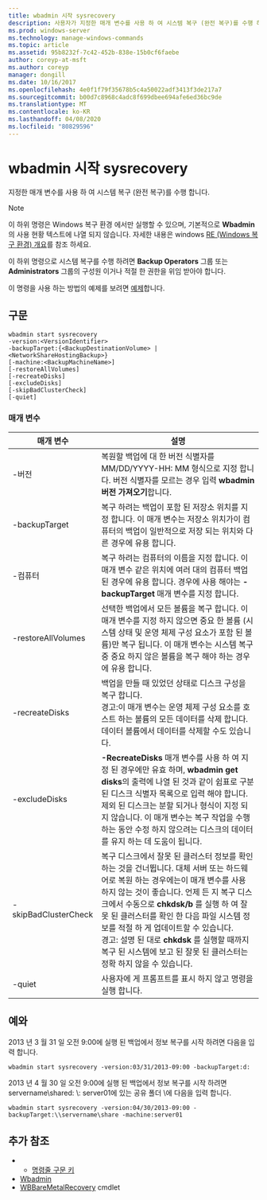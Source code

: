 ```yaml
---
title: wbadmin 시작 sysrecovery
description: 사용자가 지정한 매개 변수를 사용 하 여 시스템 복구 (완전 복구)를 수행 하는 wbadmin start sysrecovery에 대 한 Windows 명령 항목입니다.
ms.prod: windows-server
ms.technology: manage-windows-commands
ms.topic: article
ms.assetid: 95b8232f-7c42-452b-838e-15b0cf6faebe
author: coreyp-at-msft
ms.author: coreyp
manager: dongill
ms.date: 10/16/2017
ms.openlocfilehash: 4e0f1f79f35678b5c4a50022adf3413f3de217a7
ms.sourcegitcommit: b00d7c8968c4adc8f699dbee694afe6ed36bc9de
ms.translationtype: MT
ms.contentlocale: ko-KR
ms.lasthandoff: 04/08/2020
ms.locfileid: "80829596"
---
```

# <a name="wbadmin-start-sysrecovery"></a>wbadmin 시작 sysrecovery



지정한 매개 변수를 사용 하 여 시스템 복구 (완전 복구)를 수행 합니다.

> [!NOTE]
> 이 하위 명령은 Windows 복구 환경 에서만 실행할 수 있으며, 기본적으로 **Wbadmin**의 사용 현황 텍스트에 나열 되지 않습니다. 자세한 내용은 windows [RE (Windows 복구 환경) 개요](https://technet.microsoft.com/library/hh825173.aspx)를 참조 하세요.

이 하위 명령으로 시스템 복구를 수행 하려면 **Backup Operators** 그룹 또는 **Administrators** 그룹의 구성원 이거나 적절 한 권한을 위임 받아야 합니다.

이 명령을 사용 하는 방법의 예제를 보려면 [예제](#BKMK_examples)합니다.

## <a name="syntax"></a>구문

```
wbadmin start sysrecovery
-version:<VersionIdentifier>
-backupTarget:{<BackupDestinationVolume> | <NetworkShareHostingBackup>}
[-machine:<BackupMachineName>]
[-restoreAllVolumes]
[-recreateDisks]
[-excludeDisks]
[-skipBadClusterCheck]
[-quiet]
```

### <a name="parameters"></a>매개 변수

|매개 변수|설명|
|---------|-----------|
|-버전|복원할 백업에 대 한 버전 식별자를 MM/DD/YYYY-HH: MM 형식으로 지정 합니다. 버전 식별자를 모르는 경우 입력 **wbadmin 버전 가져오기**합니다.|
|-backupTarget|복구 하려는 백업이 포함 된 저장소 위치를 지정 합니다. 이 매개 변수는 저장소 위치가이 컴퓨터의 백업이 일반적으로 저장 되는 위치와 다른 경우에 유용 합니다.|
|-컴퓨터|복구 하려는 컴퓨터의 이름을 지정 합니다. 이 매개 변수 같은 위치에 여러 대의 컴퓨터 백업 된 경우에 유용 합니다. 경우에 사용 해야는 **-backupTarget** 매개 변수를 지정 합니다.|
|-restoreAllVolumes|선택한 백업에서 모든 볼륨을 복구 합니다. 이 매개 변수를 지정 하지 않으면 중요 한 볼륨 (시스템 상태 및 운영 체제 구성 요소가 포함 된 볼륨)만 복구 됩니다. 이 매개 변수는 시스템 복구 중 중요 하지 않은 볼륨을 복구 해야 하는 경우에 유용 합니다.|
|-recreateDisks|백업을 만들 때 있었던 상태로 디스크 구성을 복구 합니다.</br>경고:이 매개 변수는 운영 체제 구성 요소를 호스트 하는 볼륨의 모든 데이터를 삭제 합니다. 데이터 볼륨에서 데이터를 삭제할 수도 있습니다.|
|-excludeDisks|**-RecreateDisks** 매개 변수를 사용 하 여 지정 된 경우에만 유효 하며, **wbadmin get disks**의 출력에 나열 된 것과 같이 쉼표로 구분 된 디스크 식별자 목록으로 입력 해야 합니다. 제외 된 디스크는 분할 되거나 형식이 지정 되지 않습니다. 이 매개 변수는 복구 작업을 수행 하는 동안 수정 하지 않으려는 디스크의 데이터를 유지 하는 데 도움이 됩니다.|
|-skipBadClusterCheck|복구 디스크에서 잘못 된 클러스터 정보를 확인 하는 것을 건너뜁니다. 대체 서버 또는 하드웨어로 복원 하는 경우에는이 매개 변수를 사용 하지 않는 것이 좋습니다. 언제 든 지 복구 디스크에서 수동으로 **chkdsk/b** 를 실행 하 여 잘못 된 클러스터를 확인 한 다음 파일 시스템 정보를 적절 하 게 업데이트할 수 있습니다.</br>경고: 설명 된 대로 **chkdsk** 를 실행할 때까지 복구 된 시스템에 보고 된 잘못 된 클러스터는 정확 하지 않을 수 있습니다.|
|-quiet|사용자에 게 프롬프트를 표시 하지 않고 명령을 실행 합니다.|

## <a name="examples"></a><a name=BKMK_examples></a>예와

2013 년 3 월 31 일 오전 9:00에 실행 된 백업에서 정보 복구를 시작 하려면 다음을 입력 합니다.
```
wbadmin start sysrecovery -version:03/31/2013-09:00 -backupTarget:d:
```
2013 년 4 월 30 일 오전 9:00에 실행 된 백업에서 정보 복구를 시작 하려면 servername\shared: \\: server01에 있는 공유 폴더 \\에 다음을 입력 합니다.
```
wbadmin start sysrecovery -version:04/30/2013-09:00 -backupTarget:\\servername\share -machine:server01
```

## <a name="additional-references"></a>추가 참조

-   - [명령줄 구문 키](command-line-syntax-key.md)
-   [Wbadmin](wbadmin.md)
-   [WBBareMetalRecovery](https://technet.microsoft.com/library/jj902461.aspx) cmdlet